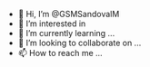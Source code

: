 - 👋 Hi, I’m @GSMSandovalM
- 👀 I’m interested in 
- 🌱 I’m currently learning ...
- 💞️ I’m looking to collaborate on ...
- 📫 How to reach me ...

<!---
GSMSandovalM/GSMSandovalM is a ✨ special ✨ repository because its `README.md` (this file) appears on your GitHub profile.
You can click the Preview link to take a look at your changes.
--->
